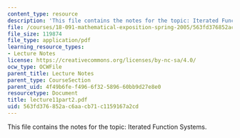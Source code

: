 ```yaml
---
content_type: resource
description: 'This file contains the notes for the topic: Iterated Function Systems.'
file: /courses/18-091-mathematical-exposition-spring-2005/563fd376852ac6aacb71c1159167a2cd_lecture11part2.pdf
file_size: 119874
file_type: application/pdf
learning_resource_types:
- Lecture Notes
license: https://creativecommons.org/licenses/by-nc-sa/4.0/
ocw_type: OCWFile
parent_title: Lecture Notes
parent_type: CourseSection
parent_uid: 4f49b6fe-f496-6f32-5896-60bb9d27e8e0
resourcetype: Document
title: lecture11part2.pdf
uid: 563fd376-852a-c6aa-cb71-c1159167a2cd
---
```

This file contains the notes for the topic: Iterated Function Systems.